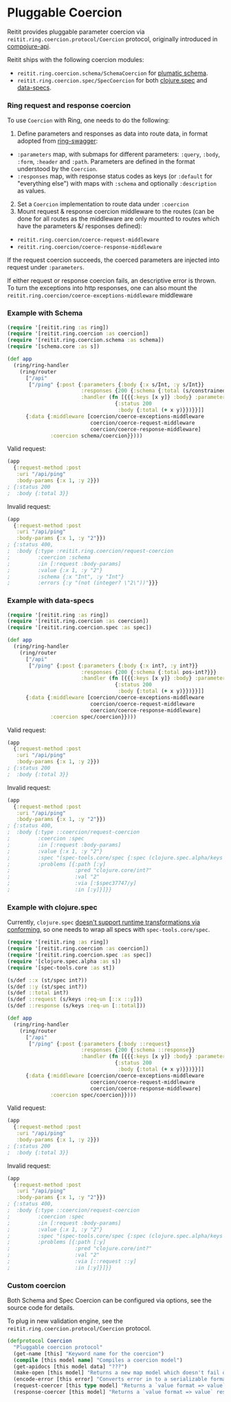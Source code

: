 # Pluggable Coercion

Reitit provides pluggable parameter coercion via `reitit.ring.coercion.protocol/Coercion` protocol, originally introduced in [compojure-api](https://clojars.org/metosin/compojure-api).

Reitit ships with the following coercion modules:

* `reitit.ring.coercion.schema/SchemaCoercion` for [plumatic schema](https://github.com/plumatic/schema).
* `reitit.ring.coercion.spec/SpecCoercion` for both [clojure.spec](https://clojure.org/about/spec) and [data-specs](https://github.com/metosin/spec-tools#data-specs).

### Ring request and response coercion

To use `Coercion` with Ring, one needs to do the following:

1. Define parameters and responses as data into route data, in format adopted from [ring-swagger](https://github.com/metosin/ring-swagger#more-complete-example):
  * `:parameters` map, with submaps for different parameters: `:query`, `:body`, `:form`, `:header` and `:path`. Parameters are defined in the format understood by the `Coercion`.
  * `:responses` map, with response status codes as keys (or `:default` for "everything else") with maps with `:schema` and optionally `:description` as values.
2. Set a `Coercion` implementation to route data under `:coercion`
3. Mount request & response coercion middleware to the routes (can be done for all routes as the middleware are only mounted to routes which have the parameters &/ responses defined):
  * `reitit.ring.coercion/coerce-request-middleware`
  * `reitit.ring.coercion/coerce-response-middleware`

If the request coercion succeeds, the coerced parameters are injected into request under `:parameters`.

If either request or response coercion fails, an descriptive error is thrown. To turn the exceptions into http responses, one can also mount the `reitit.ring.coercion/coerce-exceptions-middleware` middleware

### Example with Schema

```clj
(require '[reitit.ring :as ring])
(require '[reitit.ring.coercion :as coercion])
(require '[reitit.ring.coercion.schema :as schema])
(require '[schema.core :as s])

(def app
  (ring/ring-handler
    (ring/router
      ["/api"
       ["/ping" {:post {:parameters {:body {:x s/Int, :y s/Int}}
                        :responses {200 {:schema {:total (s/constrained s/Int pos?}}}
                        :handler (fn [{{{:keys [x y]} :body} :parameters}]
                                   {:status 200
                                    :body {:total (+ x y)}})}}]]
      {:data {:middleware [coercion/coerce-exceptions-middleware
                           coercion/coerce-request-middleware
                           coercion/coerce-response-middleware]
              :coercion schema/coercion}})))
```

Valid request:

```clj
(app
  {:request-method :post
   :uri "/api/ping"
   :body-params {:x 1, :y 2}})
; {:status 200
;  :body {:total 3}}
```

Invalid request:

```clj
(app
  {:request-method :post
   :uri "/api/ping"
   :body-params {:x 1, :y "2"}})
; {:status 400,
;  :body {:type :reitit.ring.coercion/request-coercion
;         :coercion :schema
;         :in [:request :body-params]
;         :value {:x 1, :y "2"}
;         :schema {:x "Int", :y "Int"}
;         :errors {:y "(not (integer? \"2\"))"}}}
```

### Example with data-specs

```clj
(require '[reitit.ring :as ring])
(require '[reitit.ring.coercion :as coercion])
(require '[reitit.ring.coercion.spec :as spec])

(def app
  (ring/ring-handler
    (ring/router
      ["/api"
       ["/ping" {:post {:parameters {:body {:x int?, :y int?}}
                        :responses {200 {:schema {:total pos-int?}}}
                        :handler (fn [{{{:keys [x y]} :body} :parameters}]
                                   {:status 200
                                    :body {:total (+ x y)}})}}]]
      {:data {:middleware [coercion/coerce-exceptions-middleware
                           coercion/coerce-request-middleware
                           coercion/coerce-response-middleware]
              :coercion spec/coercion}})))
```

Valid request:

```clj
(app
  {:request-method :post
   :uri "/api/ping"
   :body-params {:x 1, :y 2}})
; {:status 200
;  :body {:total 3}}
```

Invalid request:

```clj
(app
  {:request-method :post
   :uri "/api/ping"
   :body-params {:x 1, :y "2"}})
; {:status 400,
;  :body {:type ::coercion/request-coercion
;         :coercion :spec
;         :in [:request :body-params]
;         :value {:x 1, :y "2"}
;         :spec "(spec-tools.core/spec {:spec (clojure.spec.alpha/keys :req-un [:$spec37747/x :$spec37747/y]), :type :map, :keys #{:y :x}, :keys/req #{:y :x}})"
;         :problems [{:path [:y]
;                     :pred "clojure.core/int?"
;                     :val "2"
;                     :via [:$spec37747/y]
;                     :in [:y]}]}}
```

### Example with clojure.spec

Currently, `clojure.spec` [doesn't support runtime transformations via conforming](https://dev.clojure.org/jira/browse/CLJ-2116), so one needs to wrap all specs with `spec-tools.core/spec`.

```clj
(require '[reitit.ring :as ring])
(require '[reitit.ring.coercion :as coercion])
(require '[reitit.ring.coercion.spec :as spec])
(require '[clojure.spec.alpha :as s])
(require '[spec-tools.core :as st])

(s/def ::x (st/spec int?))
(s/def ::y (st/spec int?))
(s/def ::total int?)
(s/def ::request (s/keys :req-un [::x ::y]))
(s/def ::response (s/keys :req-un [::total]))

(def app
  (ring/ring-handler
    (ring/router
      ["/api"
       ["/ping" {:post {:parameters {:body ::request}
                        :responses {200 {:schema ::response}}
                        :handler (fn [{{{:keys [x y]} :body} :parameters}]
                                   {:status 200
                                    :body {:total (+ x y)}})}}]]
      {:data {:middleware [coercion/coerce-exceptions-middleware
                           coercion/coerce-request-middleware
                           coercion/coerce-response-middleware]
              :coercion spec/coercion}})))
```

Valid request:

```clj
(app
  {:request-method :post
   :uri "/api/ping"
   :body-params {:x 1, :y 2}})
; {:status 200
;  :body {:total 3}}
```

Invalid request:

```clj
(app
  {:request-method :post
   :uri "/api/ping"
   :body-params {:x 1, :y "2"}})
; {:status 400,
;  :body {:type ::coercion/request-coercion
;         :coercion :spec
;         :in [:request :body-params]
;         :value {:x 1, :y "2"}
;         :spec "(spec-tools.core/spec {:spec (clojure.spec.alpha/keys :req-un [:reitit.coercion-test/x :reitit.coercion-test/y]), :type :map, :keys #{:y :x}, :keys/req #{:y :x}})"
;         :problems [{:path [:y]
;                     :pred "clojure.core/int?"
;                     :val "2"
;                     :via [::request ::y]
;                     :in [:y]}]}}
```

### Custom coercion

Both Schema and Spec Coercion can be configured via options, see the source code for details.

To plug in new validation engine, see the
`reitit.ring.coercion.protocol/Coercion` protocol.

```clj
(defprotocol Coercion
  "Pluggable coercion protocol"
  (get-name [this] "Keyword name for the coercion")
  (compile [this model name] "Compiles a coercion model")
  (get-apidocs [this model data] "???")
  (make-open [this model] "Returns a new map model which doesn't fail on extra keys")
  (encode-error [this error] "Converts error in to a serializable format")
  (request-coercer [this type model] "Returns a `value format => value` request coercion function")
  (response-coercer [this model] "Returns a `value format => value` response coercion function"))
```
